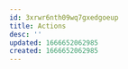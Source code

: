 ```yaml
---
id: 3xrwr6nth09wq7gxedgoeup
title: Actions
desc: ''
updated: 1666652062985
created: 1666652062985
---
```

